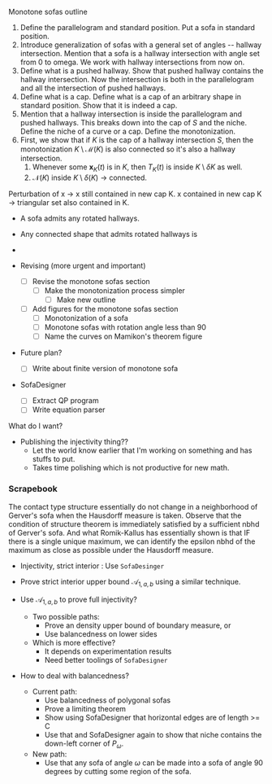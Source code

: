 Monotone sofas outline
1. Define the parallelogram and standard position. Put a sofa in standard position.
2. Introduce generalization of sofas with a general set of angles -- hallway intersection. Mention that a sofa is a hallway intersection with angle set from 0 to omega. We work with hallway intersections from now on.
3. Define what is a pushed hallway. Show that pushed hallway contains the hallway intersection. Now the intersection is both in the parallelogram and all the intersection of pushed hallways.
4. Define what is a cap. Define what is a cap of an arbitrary shape in standard position. Show that it is indeed a cap.
5. Mention that a hallway intersection is inside the parallelogram and pushed hallways. This breaks down into the cap of $S$ and the niche. Define the niche of a curve or a cap. Define the monotonization.
6. First, we show that if $K$ is the cap of a hallway intersection $S$, then the monotonization $K \setminus \mathcal{M}(K)$ is also connected so it's also a hallway intersection.
	1. Whenever some $\mathbf{x}_K(t)$ is in $K$, then $T_K(t)$ is inside $K \setminus \delta K$ as well.
	2. $\mathcal{N}(K)$ inside $K \setminus \delta(K)$ -> connected.


Perturbation of x -> x still contained in new cap K.
x contained in new cap K -> triangular set also contained in K. 


- A sofa admits any rotated hallways.
- Any connected shape that admits rotated hallways is 
- 


- Revising (more urgent and important)
	- [ ] Revise the monotone sofas section
		- [ ] Make the monotonization process simpler
			- [ ] Make new outline
	- [ ] Add figures for the monotone sofas section
		- [ ] Monotonization of a sofa
		- [ ] Monotone sofas with rotation angle less than 90
		- [ ] Name the curves on Mamikon's theorem figure
- Future plan?
	- [ ] Write about finite version of monotone sofa
- SofaDesigner
	- [ ] Extract QP program
	- [ ] Write equation parser

What do I want?
- Publishing the injectivity thing??
	- Let the world know earlier that I'm working on something and has stuffs to put.
	- Takes time polishing which is not productive for new math.

### Scrapebook

The contact type structure essentially do not change in a neighborhood of Gerver's sofa when the Hausdorff measure is taken. Observe that the condition of structure theorem is immediately satisfied by a sufficient nbhd of Gerver's sofa. And what Romik-Kallus has essentially shown is that IF there is a single unique maximum, we can identify the epsilon nbhd of the maximum as close as possible under the Hausdorff measure.

- Injectivity, strict interior : Use `SofaDesinger`
- Prove strict interior upper bound $\mathcal{A}_{1, a, b}$ using a similar technique.
- Use $\mathcal{A}_{1, a, b}$ to prove full injectivity?
	- Two possible paths:
		- Prove an density upper bound of boundary measure, or
		- Use balancedness on lower sides
	- Which is more effective? 
		- It depends on experimentation results
		- Need better toolings of `SofaDesigner`

- How to deal with balancedness?
	- Current path:
		- Use balancedness of polygonal sofas
		- Prove a limiting theorem
		- Show using SofaDesigner that horizontal edges are of length >= C
		- Use that and SofaDesigner again to show that niche contains the down-left corner of $P_\omega$.
	- New path:
		- Use that any sofa of angle $\omega$ can be made into a sofa of angle 90 degrees by cutting some region of the sofa.